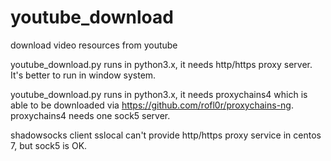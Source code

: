 # youtube_download
download  video resources from youtube

youtube_download.py runs in python3.x, it needs http/https proxy server. It's better to run in window system.

youtube_download.py runs in python3.x, it needs proxychains4 which is able to be downloaded via https://github.com/rofl0r/proxychains-ng.
proxychains4 needs one sock5 server.

shadowsocks client sslocal can't provide http/https proxy service in centos 7, but sock5 is OK.
